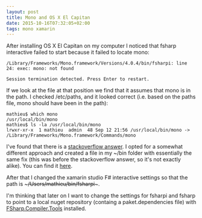 ```yaml
---
layout: post
title: Mono and OS X El Capitan
date: 2015-10-16T07:32:05+02:00
tags: mono xamarin
---
```


After installing OS X El Capitan on my computer I noticed that fsharp interactive failed to start because it failed to locate mono:

~~~
/Library/Frameworks/Mono.framework/Versions/4.0.4/bin/fsharpi: line 24: exec: mono: not found

Session termination detected. Press Enter to restart.
~~~

If we look at the file at that position we find that it assumes that mono is in the path. I checked /etc/paths, and it looked correct (i.e. based on the paths file, mono should have been in the path):

~~~
mathieu$ which mono
/usr/local/bin/mono
mathieu$ ls -la /usr/local/bin/mono
lrwxr-xr-x  1 mathieu  admin  48 Sep 12 21:56 /usr/local/bin/mono -> /Library/Frameworks/Mono.framework/Commands/mono
~~~

I've found that there is a [stackoverflow answer](http://stackoverflow.com/questions/32806615/xamarins-f-interactive-pad-cannot-find-mono). I opted for a somewhat different approach and created a file in my ~/bin folder with essentially the same fix (this was before the stackoverflow answer, so it's not exactly alike). You can find it [here](https://gist.github.com/wallymathieu/99d20a5090f9691e38e0).

After that I changed the xamarin studio F# interactive settings so that the path is ~~~/Users/mathieu/bin/fsharpi~~~.

I'm thinking that later on I want to change the settings for fsharpi and fsharp to point to a local nuget repository (containg a paket.dependencies file) with [FSharp.Compiler.Tools](https://www.nuget.org/packages/FSharp.Compiler.Tools) installed.
